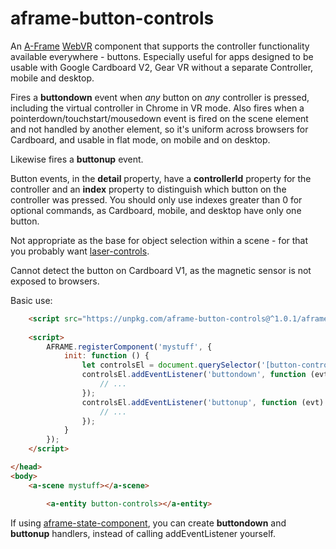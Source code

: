 aframe-button-controls
===

An [A-Frame](https://aframe.io) [WebVR](https://webvr.info/) component that supports the controller functionality
available everywhere - buttons.  Especially useful for apps designed to be usable with Google Cardboard V2, Gear VR
without a separate Controller, mobile and desktop.

Fires a **buttondown** event when *any* button on *any* controller is pressed, including the virtual controller in
Chrome in VR mode. Also fires when a pointerdown/touchstart/mousedown event is fired on the scene element and 
not handled by another element,
so it's uniform across browsers for Cardboard, and usable in flat mode, 
on mobile and on desktop.

Likewise fires a **buttonup** event.

Button events, in the **detail** property, have a **controllerId** property for the controller 
and an **index** property to distinguish which button on the controller was pressed.
You should only use indexes greater than 0 for optional commands, as Cardboard, mobile, and desktop have only one button.

Not appropriate as the base for object selection within a scene - for that you probably want 
[laser-controls](https://aframe.io/docs/0.8.0/components/laser-controls.html#sidebar).
 
Cannot detect the button on Cardboard V1, as the magnetic sensor is not exposed to browsers.

Basic use:
```html
	<script src="https://unpkg.com/aframe-button-controls@^1.0.1/aframe-button-controls.js"></script>
	
	<script>
		AFRAME.registerComponent('mystuff', {
			init: function () {
				let controlsEl = document.querySelector('[button-controls]');
				controlsEl.addEventListener('buttondown', function (evt) {
					// ...
				});
				controlsEl.addEventListener('buttonup', function (evt) {
					// ...
				});
			}
		});
	</script>

</head>
<body>
	<a-scene mystuff></a-scene>

		<a-entity button-controls></a-entity>
```

If using [aframe-state-component](https://www.npmjs.com/package/aframe-state-component),
you can create **buttondown** and **buttonup** handlers, instead of calling addEventListener yourself.
